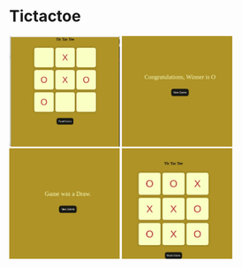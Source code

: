 # Tictactoe
<img src=".//tictactoe_1.jpg" alt="Demo Screenshot" width="200">

<img src=".//tictactoe_2.jpg" alt="Demo Screenshot" width="200">

<img src=".//tictactoe_3.jpg" alt="Demo Screenshot" width="200">

<img src=".//tictactoe_4.jpg" alt="Demo Screenshot" width="200">
